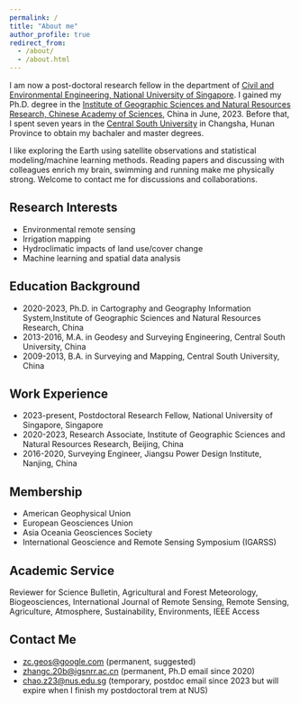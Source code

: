 ```yaml
---
permalink: /
title: "About me"
author_profile: true
redirect_from: 
  - /about/
  - /about.html
---
```


I am now a post-doctoral research fellow in the department of [Civil and Environmental Engineering, National University of Singapore](https://cde.nus.edu.sg/cee/). I gained my Ph.D. degree in the [Institute of Geographic Sciences and Natural Resources Research, Chinese Academy of Sciences](http://english.igsnrr.cas.cn/), China in June, 2023. Before that, I spent seven years in the [Central South University](https://www.csu.edu.cn/) in Changsha, Hunan Province to obtain my bachaler and master degrees.

I like exploring the Earth using satellite observations and statistical modeling/machine learning methods. Reading papers and discussing with colleagues enrich my brain, swimming and running make me physically strong.
Welcome to contact me for discussions and collaborations.


Research Interests
------
* Environmental remote sensing
* Irrigation mapping
* Hydroclimatic impacts of land use/cover change
* Machine learning and spatial data analysis


Education Background
------
* 2020-2023, Ph.D. in Cartography and Geography Information System,Institute of Geographic Sciences and Natural Resources Research, China 
* 2013-2016, M.A. in Geodesy and Surveying Engineering, Central South University, China
* 2009-2013, B.A. in Surveying and Mapping, Central South University, China


Work Experience
------
* 2023-present, Postdoctoral Research Fellow, National University of Singapore, Singapore
* 2020-2023, Research Associate, Institute of Geographic Sciences and Natural Resources Research, Beijing, China
* 2016-2020, Surveying Engineer, Jiangsu Power Design Institute, Nanjing, China

Membership
------
* American Geophysical Union
* European Geosciences Union
* Asia Oceania Geosciences Society
* International Geoscience and Remote Sensing Symposium (IGARSS)

Academic Service
------
Reviewer for Science Bulletin, Agricultural and Forest Meteorology, Biogeosciences, International Journal of Remote Sensing, Remote Sensing, Agriculture, Atmosphere, Sustainability, Environments, IEEE Access


Contact Me
------
* zc.geos@google.com (permanent, suggested) 
* zhangc.20b@igsnrr.ac.cn (permanent, Ph.D email since 2020)
* chao.z23@nus.edu.sg (temporary, postdoc email since 2023 but will expire when I finish my postdoctoral trem at NUS)

